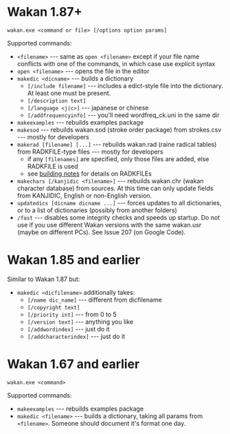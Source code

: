 # Wakan 1.87+
```
wakan.exe <command or file> [/options option params]
```
Supported commands:

  * `<filename>` --- same as `open <filename>` except if your file name conflicts with one of the commands, in which case use explicit syntax
  * `open <filename>` --- opens the file in the editor
  * `makedic <dicname>` --- builds a dictionary
      * `[/include filename]` --- includes a edict-style file into the dictionary. At least one must be present.
      * `[/description text]`
      * `[/language <j|c>]` --- japanese or chinese
      * `[/addfrequencyinfo]` --- you'll need wordfreq\_ck.uni in the same dir
  * `makeexamples` --- rebuilds examples package
  * `makesod` --- rebuilds wakan.sod (stroke order package) from strokes.csv --- mostly for developers
  * `makerad [filename] [...]` --- rebuilds wakan.rad (raine radical tables) from RADKFILE-type files --- mostly for developers
      * if any `[filenames]` are specified, only those files are added, else RADKFILE is used
      * see [building notes](http://bitbucket.org/himselfv/wakan/src/tip/.building.txt) for details on RADKFILEs
  * `makechars [/kanjidic <filename>]` --- rebuilds wakan.chr (wakan character database) from sources. At this time can only update fields from KANJIDIC, English or non-English version.
  * `updatedics [dicname dicname ...]` --- forces updates to all dictionaries, or to a list of dictionaries (possibly from another folders)
  * `/fast` --- disables some integrity checks and speeds up startup. Do not use if you use different Wakan versions with the same wakan.usr (maybe on different PCs). See Issue 207 (on Google Code).

# Wakan 1.85 and earlier
Similar to Wakan 1.87 but:

  * `makedic <dicfilename>` additionally takes:
      * `[/name dic_name]` --- different from dicfilename
      * `[/copyright text]`
      * `[/priority int]` --- from 0 to 5
      * `[/version text]` --- anything you like
      * `[/addwordindex]` --- just do it
      * `[/addcharacterindex]` --- just do it

# Wakan 1.67 and earlier
```
wakan.exe <command>
```
Supported commands:

  * `makeexamples` --- rebuilds examples package
  * `makedic <filename>` --- builds a dictionary, taking all params from `<filename>`. Someone should document it's format one day.